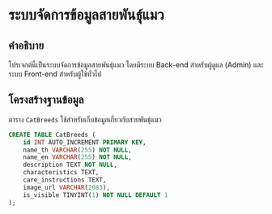 # ระบบจัดการข้อมูลสายพันธุ์แมว  

## คำอธิบาย  
โปรเจกต์นี้เป็นระบบจัดการข้อมูลสายพันธุ์แมว โดยมีระบบ Back-end สำหรับผู้ดูแล (Admin) และระบบ Front-end สำหรับผู้ใช้ทั่วไป  

## โครงสร้างฐานข้อมูล  
ตาราง `CatBreeds` ใช้สำหรับเก็บข้อมูลเกี่ยวกับสายพันธุ์แมว  

```sql
CREATE TABLE CatBreeds (  
    id INT AUTO_INCREMENT PRIMARY KEY,   
    name_th VARCHAR(255) NOT NULL,   
    name_en VARCHAR(255) NOT NULL,   
    description TEXT NOT NULL,   
    characteristics TEXT,   
    care_instructions TEXT,   
    image_url VARCHAR(2083),   
    is_visible TINYINT(1) NOT NULL DEFAULT 1  
);
